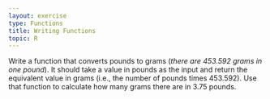 ```yaml
---
layout: exercise
type: Functions
title: Writing Functions
topic: R
---
```


Write a function that converts pounds to grams (*there are 453.592 grams in one
pound*). It should take a value in pounds as the input and return the equivalent
value in grams (i.e., the number of pounds times 453.592). Use that function to
calculate how many grams there are in 3.75 pounds.
